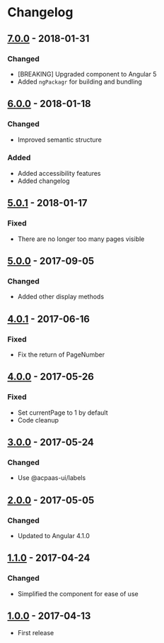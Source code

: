 # Changelog

## [7.0.0] - 2018-01-31
### Changed
- [BREAKING] Upgraded component to Angular 5
- Added `ngPackagr` for building and bundling


## [6.0.0] - 2018-01-18
### Changed
- Improved semantic structure

### Added
- Added accessibility features
- Added changelog


## [5.0.1] - 2018-01-17
### Fixed
- There are no longer too many pages visible


## [5.0.0] - 2017-09-05
### Changed
- Added other display methods


## [4.0.1] - 2017-06-16
### Fixed
- Fix the return of PageNumber


## [4.0.0] - 2017-05-26
### Fixed
- Set currentPage to 1 by default
- Code cleanup


## [3.0.0] - 2017-05-24
### Changed
- Use @acpaas-ui/labels


## [2.0.0] - 2017-05-05
### Changed
- Updated to Angular 4.1.0


## [1.1.0] - 2017-04-24
### Changed
- Simplified the component for ease of use


## [1.0.0] - 2017-04-13
- First release


[7.0.0]: https://bitbucket.antwerpen.be/projects/AUI/repos/pagination_component_angular/browse?at=refs%2Ftags%2Fv7.0.0
[6.0.0]: https://bitbucket.antwerpen.be/projects/AUI/repos/pagination_component_angular/browse?at=refs%2Ftags%2Fv6.0.0
[5.0.1]: https://bitbucket.antwerpen.be/projects/AUI/repos/pagination_component_angular/browse?at=refs%2Ftags%2Fv5.0.1
[5.0.0]: https://bitbucket.antwerpen.be/projects/AUI/repos/pagination_component_angular/browse?at=refs%2Ftags%2Fv5.0.0
[4.0.1]: https://bitbucket.antwerpen.be/projects/AUI/repos/pagination_component_angular/browse?at=refs%2Ftags%2Fv4.0.1
[4.0.0]: https://bitbucket.antwerpen.be/projects/AUI/repos/pagination_component_angular/browse?at=refs%2Ftags%2Fv4.0.0
[3.0.0]: https://bitbucket.antwerpen.be/projects/AUI/repos/pagination_component_angular/browse?at=refs%2Ftags%2Fv3.0.0
[2.0.0]: https://bitbucket.antwerpen.be/projects/AUI/repos/pagination_component_angular/browse?at=refs%2Ftags%2Fv2.0.0
[1.1.0]: https://bitbucket.antwerpen.be/projects/AUI/repos/pagination_component_angular/browse?at=refs%2Ftags%2Fv1.1.0
[1.0.0]: https://bitbucket.antwerpen.be/projects/AUI/repos/pagination_component_angular/browse?at=refs%2Ftags%2Fv1.0.0
